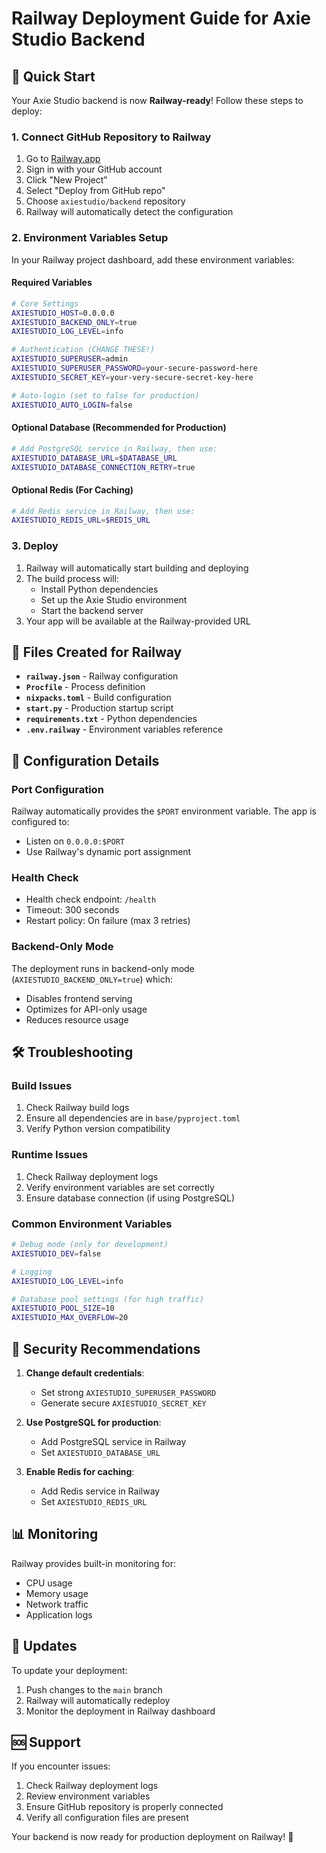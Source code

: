 # Railway Deployment Guide for Axie Studio Backend

## 🚀 Quick Start

Your Axie Studio backend is now **Railway-ready**! Follow these steps to deploy:

### 1. Connect GitHub Repository to Railway

1. Go to [Railway.app](https://railway.app)
2. Sign in with your GitHub account
3. Click "New Project"
4. Select "Deploy from GitHub repo"
5. Choose `axiestudio/backend` repository
6. Railway will automatically detect the configuration

### 2. Environment Variables Setup

In your Railway project dashboard, add these environment variables:

#### Required Variables
```bash
# Core Settings
AXIESTUDIO_HOST=0.0.0.0
AXIESTUDIO_BACKEND_ONLY=true
AXIESTUDIO_LOG_LEVEL=info

# Authentication (CHANGE THESE!)
AXIESTUDIO_SUPERUSER=admin
AXIESTUDIO_SUPERUSER_PASSWORD=your-secure-password-here
AXIESTUDIO_SECRET_KEY=your-very-secure-secret-key-here

# Auto-login (set to false for production)
AXIESTUDIO_AUTO_LOGIN=false
```

#### Optional Database (Recommended for Production)
```bash
# Add PostgreSQL service in Railway, then use:
AXIESTUDIO_DATABASE_URL=$DATABASE_URL
AXIESTUDIO_DATABASE_CONNECTION_RETRY=true
```

#### Optional Redis (For Caching)
```bash
# Add Redis service in Railway, then use:
AXIESTUDIO_REDIS_URL=$REDIS_URL
```

### 3. Deploy

1. Railway will automatically start building and deploying
2. The build process will:
   - Install Python dependencies
   - Set up the Axie Studio environment
   - Start the backend server
3. Your app will be available at the Railway-provided URL

## 📁 Files Created for Railway

- **`railway.json`** - Railway configuration
- **`Procfile`** - Process definition
- **`nixpacks.toml`** - Build configuration
- **`start.py`** - Production startup script
- **`requirements.txt`** - Python dependencies
- **`.env.railway`** - Environment variables reference

## 🔧 Configuration Details

### Port Configuration
Railway automatically provides the `$PORT` environment variable. The app is configured to:
- Listen on `0.0.0.0:$PORT`
- Use Railway's dynamic port assignment

### Health Check
- Health check endpoint: `/health`
- Timeout: 300 seconds
- Restart policy: On failure (max 3 retries)

### Backend-Only Mode
The deployment runs in backend-only mode (`AXIESTUDIO_BACKEND_ONLY=true`) which:
- Disables frontend serving
- Optimizes for API-only usage
- Reduces resource usage

## 🛠 Troubleshooting

### Build Issues
1. Check Railway build logs
2. Ensure all dependencies are in `base/pyproject.toml`
3. Verify Python version compatibility

### Runtime Issues
1. Check Railway deployment logs
2. Verify environment variables are set correctly
3. Ensure database connection (if using PostgreSQL)

### Common Environment Variables
```bash
# Debug mode (only for development)
AXIESTUDIO_DEV=false

# Logging
AXIESTUDIO_LOG_LEVEL=info

# Database pool settings (for high traffic)
AXIESTUDIO_POOL_SIZE=10
AXIESTUDIO_MAX_OVERFLOW=20
```

## 🔐 Security Recommendations

1. **Change default credentials**:
   - Set strong `AXIESTUDIO_SUPERUSER_PASSWORD`
   - Generate secure `AXIESTUDIO_SECRET_KEY`

2. **Use PostgreSQL for production**:
   - Add PostgreSQL service in Railway
   - Set `AXIESTUDIO_DATABASE_URL`

3. **Enable Redis for caching**:
   - Add Redis service in Railway
   - Set `AXIESTUDIO_REDIS_URL`

## 📊 Monitoring

Railway provides built-in monitoring for:
- CPU usage
- Memory usage
- Network traffic
- Application logs

## 🔄 Updates

To update your deployment:
1. Push changes to the `main` branch
2. Railway will automatically redeploy
3. Monitor the deployment in Railway dashboard

## 🆘 Support

If you encounter issues:
1. Check Railway deployment logs
2. Review environment variables
3. Ensure GitHub repository is properly connected
4. Verify all configuration files are present

Your backend is now ready for production deployment on Railway! 🎉
